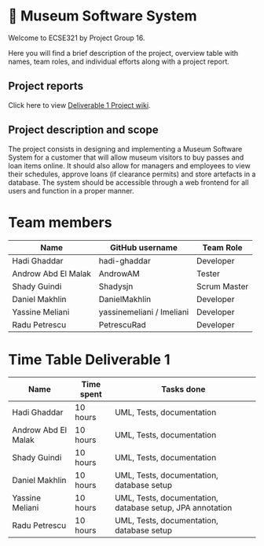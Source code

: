 # :art: Museum Software System 
Welcome to ECSE321 by Project Group 16. 

Here you will find a brief description of the project, overview table with names, team roles, and individual efforts along with a project report.

## Project reports
Click here to view [Deliverable 1 Project wiki](../../wiki/Deliverable-1).

## Project description and scope
The project consists in designing and implementing a Museum Software System for a customer that will allow museum visitors to buy passes and loan items online. It should also allow for managers and employees to view their schedules, approve loans (if clearance permits) and store artefacts in a database. The system should be accessible through a web frontend for all users and function in a proper manner.

# Team members
| Name                | GitHub username | Team Role      |
|---------------------|-----------------|----------------|
| Hadi Ghaddar        | hadi-ghaddar    | Developer       | 
| Androw Abd El Malak | AndrowAM        | Tester         | 
| Shady Guindi        | Shadysjn        | Scrum Master   | 
| Daniel Makhlin      | DanielMakhlin   | Developer       | 
| Yassine Meliani     | yassinemeliani / Imeliani  | Developer | 
| Radu Petrescu       | PetrescuRad     | Developer       |
# Time Table Deliverable 1
| Name                | Time spent | Tasks done |
|---------------------|------------|------------|
| Hadi Ghaddar        | 10 hours   | UML, Tests, documentation | 
| Androw Abd El Malak | 10 hours    | UML, Tests, documentation | 
| Shady Guindi        | 10 hours   | UML, Tests, documentation | 
| Daniel Makhlin      | 10 hours   | UML, Tests, documentation, database setup | 
| Yassine Meliani     | 10 hours   | UML, Tests, documentation, database setup, JPA annotation | 
| Radu Petrescu       | 10 hours   | UML, Tests, documentation, database setup | 
